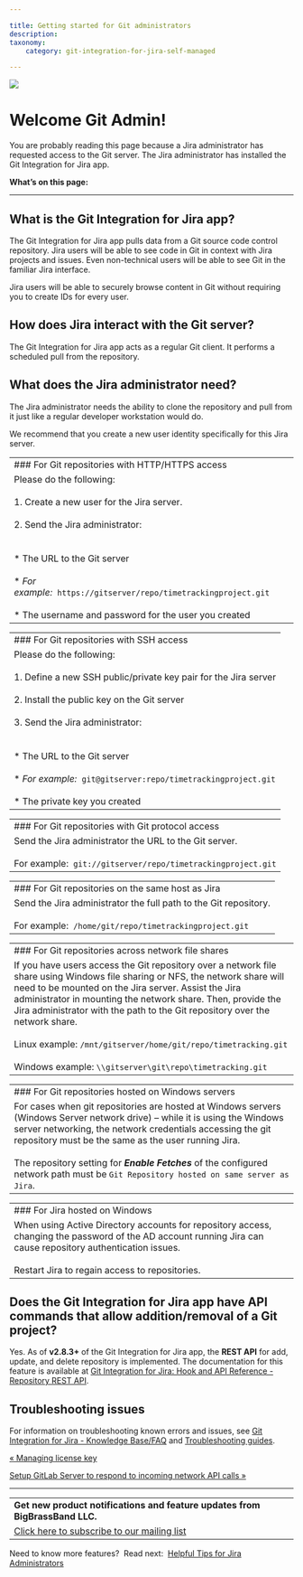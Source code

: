 ```yaml
---

title: Getting started for Git administrators
description:
taxonomy:
    category: git-integration-for-jira-self-managed

---
```

![](https://bigbrassband.atlassian.net/wiki/download/attachments/1930396073/bbb-overview.png?version=1&modificationDate=1630642781821&cacheVersion=1&api=v2)

# Welcome Git Admin!

You are probably reading this page because a Jira administrator has requested access to the Git server. The Jira administrator has installed the Git Integration for Jira app.

**What’s on this page:**

* * *

## What is the Git Integration for Jira app?

The Git Integration for Jira app pulls data from a Git source code control repository. Jira users will be able to see code in Git in context with Jira projects and issues. Even non-technical users will be able to see Git in the familiar Jira interface.

Jira users will be able to securely browse content in Git without requiring you to create IDs for every user.

## How does Jira interact with the Git server?

The Git Integration for Jira app acts as a regular Git client. It performs a scheduled pull from the repository.

## What does the Jira administrator need?

The Jira administrator needs the ability to clone the repository and pull from it just like a regular developer workstation would do.

We recommend that you create a new user identity specifically for this Jira server.

|     |
| --- |
| ### For Git repositories with HTTP/HTTPS access |
| Please do the following:<br><br>1.  Create a new user for the Jira server.<br>    <br>2.  Send the Jira administrator:<br>    <br><br>*   The URL to the Git server<br>    <br>*   _For example:_  `https://gitserver/repo/timetrackingproject.git`<br>    <br>*   The username and password for the user you created |

|     |
| --- |
| ### For Git repositories with SSH access |
| Please do the following:<br><br>1.  Define a new SSH public/private key pair for the Jira server<br>    <br>2.  Install the public key on the Git server<br>    <br>3.  Send the Jira administrator:<br>    <br><br>*   The URL to the Git server<br>    <br>*   _For example:_  `git@gitserver:repo/timetrackingproject.git`<br>    <br>*   The private key you created |

|     |
| --- |
| ### For Git repositories with Git protocol access |
| Send the Jira administrator the URL to the Git server.<br><br>For example:  `git://gitserver/repo/timetrackingproject.git` |

|     |
| --- |
| ### For Git repositories on the same host as Jira |
| Send the Jira administrator the full path to the Git repository.<br><br>For example:  `/home/git/repo/timetrackingproject.git` |

|     |
| --- |
| ### For Git repositories across network file shares |
| If you have users access the Git repository over a network file share using Windows file sharing or NFS, the network share will need to be mounted on the Jira server. Assist the Jira administrator in mounting the network share. Then, provide the Jira administrator with the path to the Git repository over the network share.<br><br>Linux example: `/mnt/gitserver/home/git/repo/timetracking.git`<br><br>Windows example: `\\gitserver\git\repo\timetracking.git` |

|     |
| --- |
| ### For Git repositories hosted on Windows servers |
| For cases when git repositories are hosted at Windows servers (Windows Server network drive) – while it is using the Windows server networking, the network credentials accessing the git repository must be the same as the user running Jira.<br><br>The repository setting for _**Enable Fetches**_ of the configured network path must be `Git Repository hosted on same server as Jira`. |

|     |
| --- |
| ### For Jira hosted on Windows |
| When using Active Directory accounts for repository access, changing the password of the AD account running Jira can cause repository authentication issues.<br><br>Restart Jira to regain access to repositories. |

## Does the Git Integration for Jira app have API commands that allow addition/removal of a Git project?

Yes. As of **v2.8.3+** of the Git Integration for Jira app, the **REST API** for add, update, and delete repository is implemented. The documentation for this feature is available at [Git Integration for Jira: Hook and API Reference - Repository REST API](/git-integration-for-jira-self-managed/Repository-API).

## Troubleshooting issues

For information on troubleshooting known errors and issues, see [Git Integration for Jira - Knowledge Base/FAQ](/wiki/spaces/GIJDC/pages/92176390/Frequently+Asked+Questions) and [Troubleshooting guides](https://bigbrassband.atlassian.net/wiki/spaces/DEVINFO/pages/146538616/Troubleshooting+articles).

[« Managing license key](/wiki/spaces/GIJDC/pages/1930396028/Managing+license+key)

[Setup GitLab Server to respond to incoming network API calls »](/wiki/spaces/GIJDC/pages/1930396193/Setup+GitLab+Server+to+respond+to+incoming+network+API+calls)


* * *

|     |
| --- |
| **Get new product notifications and feature updates from BigBrassBand LLC.** |
| [Click here to subscribe to our mailing list](http://eepurl.com/hhfbwz) |

Need to know more features?  Read next:  [Helpful Tips for Jira Administrators](https://bigbrassband.com/tips-for-jira-admins.html)